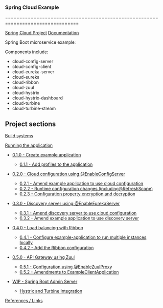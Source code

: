 ### Spring Cloud Example
================================================================================

[Spring Cloud Project](http://projects.spring.io/spring-cloud/)
[Documentation](http://cloud.spring.io/spring-cloud-static/Camden.SR3/)

Spring Boot microservice example:

Components include:
* cloud-config-server 
* cloud-config-client
* cloud-eureka-server
* cloud-eureka
* cloud-ribbon
* cloud-zuul
* cloud-hystrix
* cloud-hystrix-dashboard
* cloud-turbine
* cloud-turbine-stream


Project sections
--------------------------------------------------------------------------------

[Build systems](reference/BUILDING.md)

[Running the application](reference/RUNNING.md)

- [0.1.0 - Create example application](reference/EXAMPLE.md)
  - [0.1.1 - Add profiles to the application](reference/EXAMPLE.md)
- [0.2.0 - Cloud configuration using @EnableConfigServer](reference/CONFIGURATION.md)
  - [0.2.1 - Amend example application to use cloud configuration](reference/CONFIGURATION.md)
  - [0.2.2 - Runtime configuration changes (including@RefreshScope)](reference/CONFIGURATION.md)
  - [0.2.3 - Configuration property encryption and decryption](reference/CONFIGURATION.md)
- [0.3.0 - Discovery server using @EnableEurekaServer](reference/DISCOVERY.md)
  - [0.3.1 - Amend discovery server to use cloud configuration](reference/DISCOVERY.md)
  - [0.3.2 - Amend example application to use discovery server](reference/DISCOVERY.md)
- [0.4.0 - Load balancing with Ribbon](reference/LOAD_BALANCING.md)
  - [0.4.1 - Configure example-application to run multiple instances locally](reference/LOAD_BALANCING.md)
  - [0.4.2 - Add the Ribbon configuration](reference/LOAD_BALANCING.md)
- [0.5.0 - API Gateway using Zuul](reference/API_GATEWAY.md)
  - [0.5.1 - Configuration using @EnableZuulProxy](reference/API_GATEWAY.md)
  - [0.5.2 - Amendments to ExampleClientApplication](reference/API_GATEWAY.md)


- [WIP - Spring Boot Admin Server](http://codecentric.github.io/spring-boot-admin/1.4.5/)
  - [Hystrix and Turbine Integration]()

[References / Links](reference/LINKS.md)

